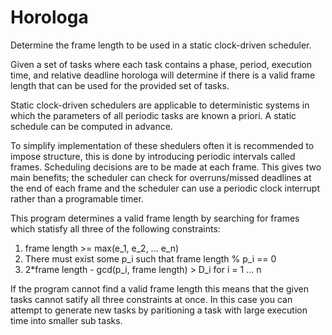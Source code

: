 Horologa
=

Determine the frame length to be used in a static clock-driven scheduler. 

Given a set of tasks where each task contains a phase, period, execution time, and relative deadline horologa will determine if there is a valid frame length that can be used for the provided set of tasks. 

Static clock-driven schedulers are applicable to deterministic systems in which the parameters of all periodic tasks are known a priori. A static schedule can be computed in advance. 

To simplify implementation of these shedulers often it is recommended to impose structure, this is done by introducing periodic intervals called frames. Scheduling decisions are to be made at each frame. This gives two main benefits; the scheduler can check for overruns/missed deadlines at the end of each frame and the scheduler can use a periodic clock interrupt rather than a programable timer.

This program determines a valid frame length by searching for frames which statisfy all three of the following constraints: 

1. frame length >= max(e_1, e_2, ... e_n)
2. There must exist some p_i such that frame length % p_i == 0
3. 2*frame length - gcd(p_i, frame length) > D_i for i = 1 ... n

If the program cannot find a valid frame length this means that the given tasks cannot satify all three constraints at once. In this case you can attempt to generate new tasks by paritioning a task with large execution time into smaller sub tasks.

